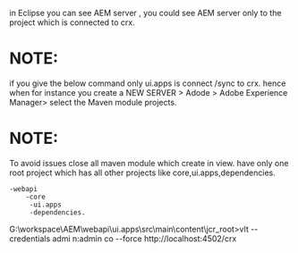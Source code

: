 in Eclipse you can see AEM server , you could see AEM server only to
the project which is connected to crx.

NOTE:
====
if you give the below command only ui.apps is connect /sync to crx. hence when for instance
you create a NEW SERVER  > Adode > Adobe Experience Manager> select the Maven module projects.

NOTE:
=====
To avoid issues close all maven module which create in view. have only one root project which has
all other projects like core,ui.apps,dependencies.

    -webapi 
        -core
         -ui.apps
         -dependencies.


G:\workspace\AEM\webapi\ui.apps\src\main\content\jcr_root>vlt --credentials admi
n:admin co --force http://localhost:4502/crx

